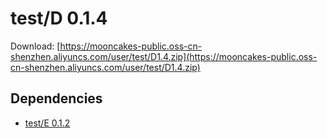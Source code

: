 # test/D 0.1.4

Download: [https://mooncakes-public.oss-cn-shenzhen.aliyuncs.com/user/test/D1.4.zip](https://mooncakes-public.oss-cn-shenzhen.aliyuncs.com/user/test/D1.4.zip)

## Dependencies

* [test/E 0.1.2](/option/test/E/0.1.2/index.md)
